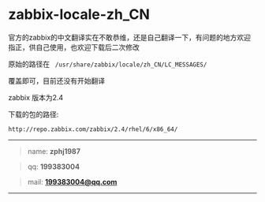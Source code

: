 # zabbix-locale-zh_CN
官方的zabbix的中文翻译实在不敢恭维，还是自己翻译一下，有问题的地方欢迎指正，供自己使用，也欢迎下载后二次修改

 原始的路径在 ` /usr/share/zabbix/locale/zh_CN/LC_MESSAGES/`

覆盖即可，目前还没有开始翻译


zabbix 版本为2.4 

下载的包的路径: 

	http://repo.zabbix.com/zabbix/2.4/rhel/6/x86_64/







----------

>name: **zphj1987**

>qq:   **199383004**

>mail: **199383004@qq.com**

----------
